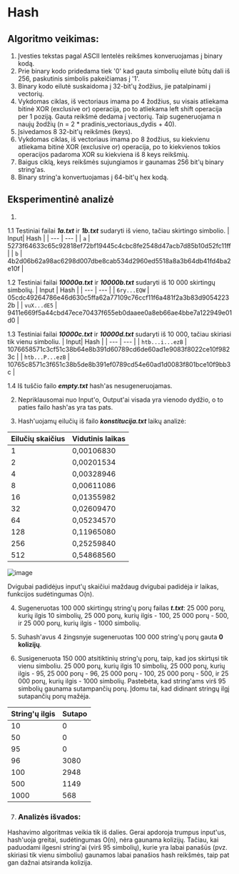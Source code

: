 # Hash

## Algoritmo veikimas:

1. Įvesties tekstas pagal ASCII lentelės reikšmes konveruojamas į binary kodą.
2. Prie binary kodo pridedama tiek '0' kad gauta simbolių eilutė būtų dali iš 256, paskutinis simbolis pakeičiamas į '1'.
3. Binary kodo eilutė suskaidoma į 32-bit'ų žodžius, jie patalpinami į vectorių.
4. Vykdomas ciklas, iš vectoriaus imama po 4 žodžius, su visais atliekama bitinė XOR (exclusive or) operacija, po to atliekama left shift operacija per 1 poziją. Gauta reikšmė dedama į vectorių. Taip sugeneruojama n naujų žodžių (n = 2 * pradinis_vectoriaus_dydis + 40).
5. Įsivedamos 8 32-bit'ų reikšmės (keys).
6. Vykdomas ciklas, iš vectoriaus imama po 8 žodžius, su kiekvienu atliekama bitinė XOR (exclusive or) operacija, po to kiekvienos tokios operacijos padaroma XOR su kiekviena iš 8 keys reikšmių.
7. Baigus ciklą, keys reikšmės sujungiamos  ir gaunamas 256 bit'ų binary string'as.
8. Binary string'a konvertuojamas į 64-bit'ų hex kodą.

## Eksperimentinė analizė
1.
1.1  Testiniai failai ***1a.txt*** ir ***1b.txt*** sudaryti iš vieno, tačiau skirtingo simbolio.
| Input| Hash |
| --- | --- |
| `a` | 5273f64633c65c92818ef72bf19445c4cbc8fe2548d47acb7d85b10d52fc11ff |
| `b` | 4b2d06b62a98ac6298d007dbe8cab534d2960ed5518a8a3b64db41fd4ba2e10f |

1.2 Testiniai failai ***10000a.txt*** ir ***10000b.txt*** sudaryti iš 10 000 skirtingų simbolių.
| Input | Hash |
| --- | --- |
| `6ry...EQW` | 05cdc49264786e46d630c5ffa62a77109c76ccf11f6a481f2a3b83d90542232b |
| `vuX...dE5` | 9411e669f5a44cbd47ece70437f655eb0daaee0a8eb66ae4bbe7a122949e01d0 |

1.3 Testiniai failai ***10000c.txt*** ir ***10000d.txt*** sudaryti iš 10 000, tačiau skiriasi tik vienu simboliu.
| Input| Hash |
| --- | --- |
| `htb...i...ezB` | 1076658571c3cf51c38b64e8b391d60789cd6de60ad1e9083f8022ce10f9823c |
| `htb...P...ezB` | 10765c8571c3f651c38b5de8b391ef0789cd54e60ad1d0083f801bce10f9bb3c |

1.4 Iš tuščio failo ***empty.txt*** hash'as nesugeneruojamas.

2. Nepriklausomai nuo Input'o, Output'ai visada yra vienodo dydžio, o to paties failo hash'as yra tas pats.

3. Hash'uojamų eilučių iš failo ***konstitucija.txt*** laikų analizė:

| Eilučių skaičius | Vidutinis laikas |
|------------------|------------------|
| 1                | 0,00106830       |
| 2                | 0,00201534       |
| 4                | 0,00328946       |
| 8                | 0,00611086       |
| 16               | 0,01355982       |
| 32               | 0,02609470       |
| 64               | 0,05234570       |
| 128              | 0,11965080       |
| 256              | 0,25259840       |
| 512              | 0,54868560       |

![image](https://user-images.githubusercontent.com/92882227/193467755-3ae47e91-f756-4768-8238-1bb2495f7569.png)

Dvigubai padidėjus input'ų skaičiui maždaug dvigubai padidėja ir laikas, funkcijos sudėtingumas O(n).

4. Sugeneruotas 100 000 skirtingų string'ų porų failas ***t.txt***: 25 000 porų, kurių ilgis 10 simbolių, 25 000 porų, kurių ilgis -
100, 25 000 porų - 500, ir 25 000 porų, kurių ilgis - 1000 simbolių.

5. Suhash'avus 4 žingsnyje sugeneruotas 100 000 string'ų porų gauta **0 kolizijų**.

6. Susigeneruota 150 000 atsitiktinių string'ų porų, taip, kad jos skirtųsi tik vienu simboliu. 25 000 porų, kurių ilgis 10 simbolių, 25 000 porų, kurių ilgis -
95, 25 000 porų - 96, 25 000 porų - 100, 25 000 porų - 500, ir 25 000 porų, kurių ilgis - 1000 simbolių. Pastebėta, kad string'ams virš 95 simbolių gaunama sutampančių porų. Įdomu tai, kad didinant stringų ilgį sutapančių porų mažėja.

|    String'ų ilgis   | Sutapo |
|---------------------|--------|
| 10                  | 0      |
| 50                  | 0      |
| 95                  | 0      |
| 96                  | 3080   |
| 100                 | 2948   |
| 500                 | 1149   |
| 1000                | 568    |

7. ### Analizės išvados:

Hashavimo algoritmas veikia tik iš dalies. Gerai apdoroja trumpus input'us, hash'uoja greitai, sudėtingumas O(n), nėra gaunama kolizijų. Tačiau, kai paduodami ilgesni string'ai (virš 95 simbolių), kurie yra labai panašūs (pvz. skiriasi tik vienu simboliu) gaunamos labai panašios hash reikšmės, taip pat gan dažnai atsiranda kolizija.
